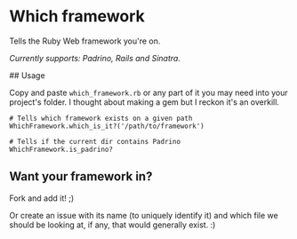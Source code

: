 # Which framework

Tells the Ruby Web framework you're on.

*Currently supports: Padrino, Rails and Sinatra.*

## Usage

Copy and paste ```which_framework.rb``` or any part of it you may need into your project's folder.
I thought about making a gem but I reckon it's an overkill.

```
# Tells which framework exists on a given path
WhichFramework.which_is_it?('/path/to/framework')
```

```
# Tells if the current dir contains Padrino
WhichFramework.is_padrino?
```

## Want your framework in?

Fork and add it! ;)

Or create an issue with its name (to uniquely identify it) and which file we should be looking at, if any, that would generally exist. :)
